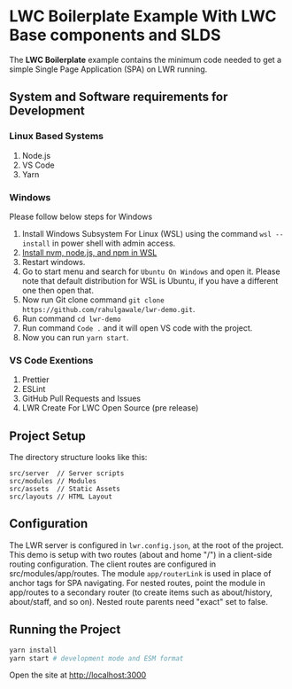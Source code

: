 # LWC Boilerplate Example With LWC Base components and SLDS

The **LWC Boilerplate** example contains the minimum code needed to get a simple Single Page Application (SPA) on LWR running.


## System and Software requirements for Development

### Linux Based Systems
1. Node.js
1. VS Code
1. Yarn

### Windows
Please follow below steps for Windows
1. Install Windows Subsystem For Linux (WSL) using the command `wsl --install` in power shell with admin access.
1. [Install nvm, node.js, and npm in WSL](https://docs.microsoft.com/en-us/windows/dev-environment/javascript/nodejs-on-wsl#install-nvm-nodejs-and-npm)
1. Restart windows.
1. Go to start menu and search for `Ubuntu On Windows` and open it. Please note that default distribution for WSL is Ubuntu, if you have a different one then open that.
1. Now run Git clone command `git clone https://github.com/rahulgawale/lwr-demo.git`.
1. Run command `cd lwr-demo`
1. Run command `Code .` and it will open VS code with the project.
1. Now you can run `yarn start`.

### VS Code Exentions
  1. Prettier
  1. ESLint
  1. GitHub Pull Requests and Issues
  1. LWR Create For LWC Open Source (pre release) 

## Project Setup

The directory structure looks like this:

```
src/server  // Server scripts
src/modules // Modules
src/assets  // Static Assets
src/layouts // HTML Layout
```

## Configuration

The LWR server is configured in `lwr.config.json`, at the root of the project. This demo is setup with two routes (about and home "/") in a client-side routing configuration. The client routes are configured in src/modules/app/routes. The module ``app/routerLink`` is used in place of anchor tags for SPA navigating. For nested routes, point the module in app/routes to a secondary router (to create items such as about/history, about/staff, and so on). Nested route parents need "exact" set to false.

## Running the Project

```bash
yarn install
yarn start # development mode and ESM format
```

Open the site at [http://localhost:3000](http://localhost:3000)
